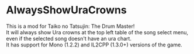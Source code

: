 # AlwaysShowUraCrowns
 
This is a mod for Taiko no Tatsujin: The Drum Master!\
It will always show Ura crowns at the top left table of the song select menu, even if the selected song doesn't have an ura chart.\
It has support for Mono (1.2.2) and IL2CPP (1.3.0+) versions of the game.
 
